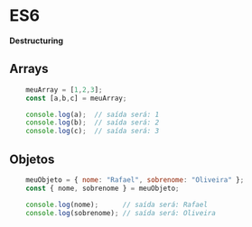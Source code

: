 # ES6
**Destructuring**

## Arrays
```js
    meuArray = [1,2,3];
    const [a,b,c] = meuArray;

    console.log(a);  // saída será: 1
    console.log(b);  // saída será: 2
    console.log(c);  // saída será: 3
```

## Objetos
```js
    meuObjeto = { nome: "Rafael", sobrenome: "Oliveira" };
    const { nome, sobrenome } = meuObjeto;

    console.log(nome);      // saída será: Rafael
    console.log(sobrenome); // saída será: Oliveira
```